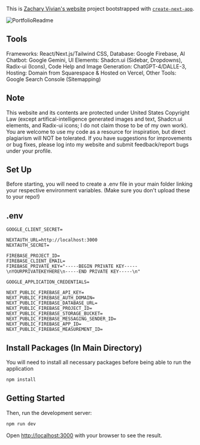This is [Zachary Vivian's website](https://www.zacharycvivian.com/) project bootstrapped with [`create-next-app`](https://github.com/vercel/next.js/tree/canary/packages/create-next-app).

![PortfolioReadme](https://github.com/zacharycvivian/react-portfolio-app/assets/161660633/9175a6ef-49a7-4fb9-9107-da8272b772fd)

 
## Tools
Frameworks: React/Next.js/Tailwind CSS,
Database: Google Firebase,
AI Chatbot: Google Gemini,
UI Elements: Shadcn.ui (Sidebar, Dropdowns), Radix-ui (Icons),
Code Help and Image Generation: ChatGPT-4/DALLE-3,
Hosting: Domain from Squarespace & Hosted on Vercel,
Other Tools: Google Search Console (Sitemapping)

## Note
This website and its contents are protected under United States Copyright Law (except artifical-intelligence generated images and text, Shadcn.ui elements, and Radix-ui icons; I do not claim those to be of my own work). You are welcome to use my code as a resource for inspiration, but direct plagiarism will NOT be tolerated. If you have suggestions for improvements or bug fixes, please log into my website and submit feedback/report bugs under your profile.

## Set Up
Before starting, you will need to create a .env file in your main folder linking your respective environment variables. (Make sure you don't upload these to your repo!)

## .env
```GOOGLE_CLIENT_ID=
GOOGLE_CLIENT_SECRET=

NEXTAUTH_URL=http://localhost:3000
NEXTAUTH_SECRET=

FIREBASE_PROJECT_ID=
FIREBASE_CLIENT_EMAIL=
FIREBASE_PRIVATE_KEY="-----BEGIN PRIVATE KEY-----\nYOURPRIVATEKEYHERE\n-----END PRIVATE KEY-----\n"

GOOGLE_APPLICATION_CREDENTIALS=

NEXT_PUBLIC_FIREBASE_API_KEY=
NEXT_PUBLIC_FIREBASE_AUTH_DOMAIN=
NEXT_PUBLIC_FIREBASE_DATABASE_URL=
NEXT_PUBLIC_FIREBASE_PROJECT_ID=
NEXT_PUBLIC_FIREBASE_STORAGE_BUCKET=
NEXT_PUBLIC_FIREBASE_MESSAGING_SENDER_ID=
NEXT_PUBLIC_FIREBASE_APP_ID=
NEXT_PUBLIC_FIREBASE_MEASUREMENT_ID=
```

## Install Packages (In Main Directory)
You will need to install all necessary packages before being able to run the application

```bash
npm install
```

## Getting Started
Then, run the development server:

```bash
npm run dev
```

Open [http://localhost:3000](http://localhost:3000) with your browser to see the result.

